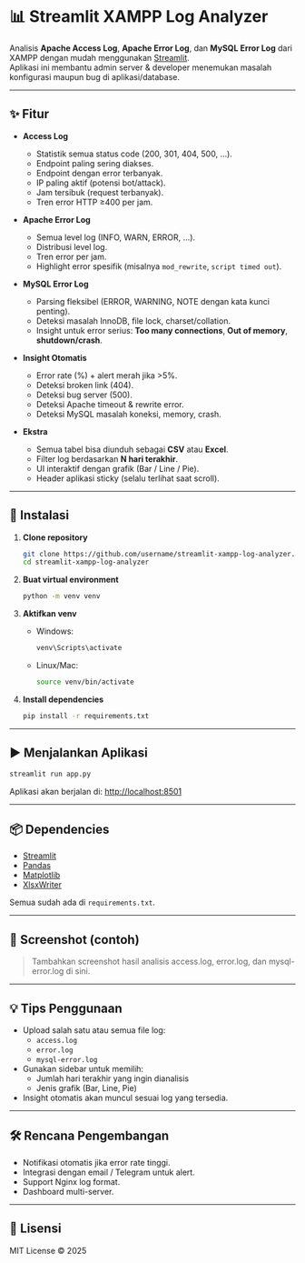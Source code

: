 # 📊 Streamlit XAMPP Log Analyzer

Analisis **Apache Access Log**, **Apache Error Log**, dan **MySQL Error Log** dari XAMPP dengan mudah menggunakan [Streamlit](https://streamlit.io/).  
Aplikasi ini membantu admin server & developer menemukan masalah konfigurasi maupun bug di aplikasi/database.

---

## ✨ Fitur

- **Access Log**
  - Statistik semua status code (200, 301, 404, 500, …).
  - Endpoint paling sering diakses.
  - Endpoint dengan error terbanyak.
  - IP paling aktif (potensi bot/attack).
  - Jam tersibuk (request terbanyak).
  - Tren error HTTP ≥400 per jam.

- **Apache Error Log**
  - Semua level log (INFO, WARN, ERROR, …).
  - Distribusi level log.
  - Tren error per jam.
  - Highlight error spesifik (misalnya `mod_rewrite`, `script timed out`).

- **MySQL Error Log**
  - Parsing fleksibel (ERROR, WARNING, NOTE dengan kata kunci penting).
  - Deteksi masalah InnoDB, file lock, charset/collation.
  - Insight untuk error serius: **Too many connections**, **Out of memory**, **shutdown/crash**.

- **Insight Otomatis**
  - Error rate (%) + alert merah jika >5%.
  - Deteksi broken link (404).
  - Deteksi bug server (500).
  - Deteksi Apache timeout & rewrite error.
  - Deteksi MySQL masalah koneksi, memory, crash.

- **Ekstra**
  - Semua tabel bisa diunduh sebagai **CSV** atau **Excel**.
  - Filter log berdasarkan **N hari terakhir**.
  - UI interaktif dengan grafik (Bar / Line / Pie).
  - Header aplikasi sticky (selalu terlihat saat scroll).

---

## 🚀 Instalasi

1. **Clone repository**
   ```bash
   git clone https://github.com/username/streamlit-xampp-log-analyzer.git
   cd streamlit-xampp-log-analyzer
   ```

2. **Buat virtual environment**
   ```bash
   python -m venv venv
   ```

3. **Aktifkan venv**
   - Windows:
     ```bash
     venv\Scripts\activate
     ```
   - Linux/Mac:
     ```bash
     source venv/bin/activate
     ```

4. **Install dependencies**
   ```bash
   pip install -r requirements.txt
   ```

---

## ▶️ Menjalankan Aplikasi

```bash
streamlit run app.py
```

Aplikasi akan berjalan di: [http://localhost:8501](http://localhost:8501)

---

## 📦 Dependencies

- [Streamlit](https://streamlit.io/)
- [Pandas](https://pandas.pydata.org/)
- [Matplotlib](https://matplotlib.org/)
- [XlsxWriter](https://xlsxwriter.readthedocs.io/)

Semua sudah ada di `requirements.txt`.

---

## 📸 Screenshot (contoh)

> Tambahkan screenshot hasil analisis access.log, error.log, dan mysql-error.log di sini.

---

## 💡 Tips Penggunaan

- Upload salah satu atau semua file log:
  - `access.log`
  - `error.log`
  - `mysql-error.log`
- Gunakan sidebar untuk memilih:
  - Jumlah hari terakhir yang ingin dianalisis
  - Jenis grafik (Bar, Line, Pie)
- Insight otomatis akan muncul sesuai log yang tersedia.

---

## 🛠️ Rencana Pengembangan

- Notifikasi otomatis jika error rate tinggi.
- Integrasi dengan email / Telegram untuk alert.
- Support Nginx log format.
- Dashboard multi-server.

---

## 📜 Lisensi

MIT License © 2025
